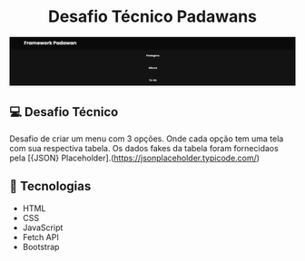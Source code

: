 <h1 align="center">
    Desafio Técnico Padawans
</h1>

<img src="/img/menu.png">

## 💻 Desafio Técnico

Desafio de criar um menu com 3 opções. Onde cada opção tem uma tela com sua respectiva tabela. 
Os dados fakes da tabela foram fornecidaos pela [{JSON} Placeholder].(https://jsonplaceholder.typicode.com/)

## 🚀 Tecnologias

- HTML
- CSS
- JavaScript
- Fetch API 
- Bootstrap
